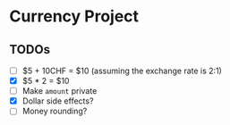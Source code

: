 # Currency Project

## TODOs

- [ ] $5 + 10CHF = $10 (assuming the exchange rate is 2:1)
- [x] $5 \* 2 = $10
- [ ] Make `amount` private
- [x] Dollar side effects?
- [ ] Money rounding?
